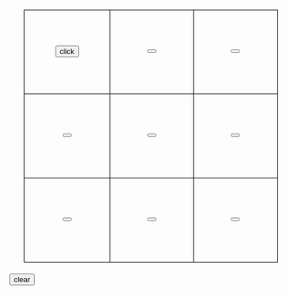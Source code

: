<!-- <!DOCTYPE html> -->
<html lang="en">
<head>
    <meta charset="UTF-8">
    <meta http-equiv="X-UA-Compatible" content="IE=edge">
    <meta name="viewport" content="width=device-width, initial-scale=1.0">
    <title>OOXX Game</title>
    <style>
        .box {width: 453px; margin: 20px auto;}
        .box tr td{ width: 150px; height: 150px;
        border: 1px solid #000; color: #333; font-size: 20px;
        line-height: 100px; text-align: center;}
    </style>
</head>
<body>
    <table class="box">
        <tr>
            <td><button onclick="btn(0,0)" id="btn00">click</button></td><td><button onclick="btn(0,1)" id="btn01"></button></td><td><button onclick="btn(0,2)" id="btn02"></button></td>
        </tr>
        <tr>
            <td><button onclick="btn(1,0)" id="btn10"></button></td><td><button onclick="btn(1,1)" id="btn11"></button></td><td><button onclick="btn(1,2)" id="btn12"></button></td>
        </tr>
        <tr>
            <td><button onclick="btn(2,0)" id="btn20"></button></td><td><button onclick="btn(2,1)" id="btn21"></button></td><td><button onclick="btn(2,2)" id="btn22"></button></td>
        </tr>
    </table>
    <button id="clear" onclick="clear()">clear</button>
    <script src="main.js"></script>
</body>
</html>
